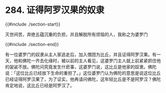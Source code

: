 # 284. 证得阿罗汉果的奴隶
{{#include ./section-start}}

灭世间苦，弃绝五蕴沉重的负担，并且解脱所有烦恼的人，我称之为婆罗门

{{#include ./section-end}}

有一位婆罗门的奴隶从主人家逃走后，加入僧团为比丘，并且证得阿罗汉果。有一天，他和佛陀一齐去化缘时，被以前的主人看见，这婆罗门主人就上前紧紧抓住他的袈裟不放。佛陀问究竟发生什麽事，这婆罗门说，这比丘是他家的奴隶。佛陀说：「这位比丘已经放下生命的重担了。」这位婆罗门认为佛陀的意思是说这位比丘已经证得阿罗汉果了，为了证实，他再请问佛陀，这年轻比丘是不是阿罗汉？佛陀肯定地说，这比丘已经是阿罗汉了。

